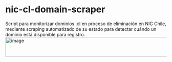 # nic-cl-domain-scraper
Script para monitorizar dominios .cl en proceso de eliminación en NIC Chile, mediante scraping automatizado de su estado para detectar cuándo un dominio está disponible para registro.
<img width="595" height="61" alt="image" src="https://github.com/user-attachments/assets/da8149eb-c64d-4c01-8e91-35719041f850" />
